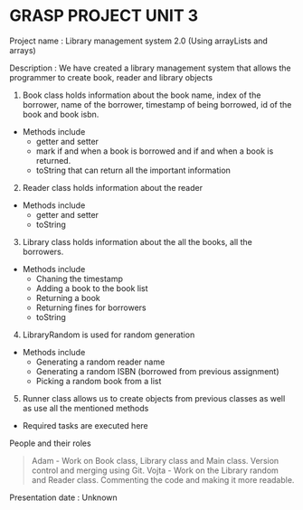 # GRASP PROJECT UNIT 3

Project name : Library management system 2.0 (Using arrayLists and arrays)

Description :
We have created a library management system that allows the programmer to create book, reader and library objects
1. Book class holds information about the book name, index of the borrower, name of the borrower, timestamp of being borrowed, id of the book and book isbn.
- Methods include
   - getter and setter
   - mark if and when a book is borrowed and if and when a book is returned.
   - toString that can return all the important information
2. Reader class holds information about the reader
- Methods include
  - getter and setter
  - toString
3. Library class holds information about the all the books, all the borrowers.
- Methods include
  - Chaning the timestamp
  - Adding a book to the book list
  - Returning a book
  - Returning fines for borrowers
  - toString
4. LibraryRandom is used for random generation
- Methods include
  - Generating a random reader name
  - Generating a random ISBN (borrowed from previous assignment)
  - Picking a random book from a list
5. Runner class allows us to create objects from previous classes as well as use all the mentioned methods
- Required tasks are executed here

People and their roles
> Adam - Work on Book class, Library class and Main class. Version control and merging using Git.
> Vojta - Work on the Library random and Reader class. Commenting the code and making it more readable.

Presentation date : Unknown
